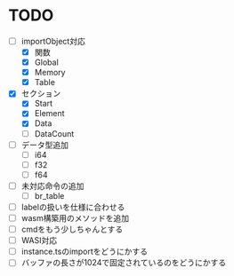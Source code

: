 # TODO

- [ ] importObject対応
  - [x] 関数
  - [x] Global
  - [x] Memory
  - [x] Table
- [x] セクション
  - [x] Start
  - [x] Element
  - [x] Data
  - [ ] DataCount
- [ ] データ型追加
  - [ ] i64
  - [ ] f32
  - [ ] f64
- [ ] 未対応命令の追加
  - [ ] br_table
- [ ] labelの扱いを仕様に合わせる
- [ ] wasm構築用のメソッドを追加
- [ ] cmdをもう少しちゃんとする
- [ ] WASI対応
- [ ] instance.tsのimportをどうにかする
- [ ] バッファの長さが1024で固定されているのをどうにかする
